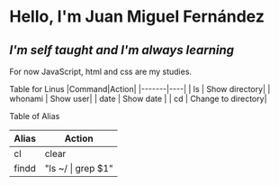 # Hello, I'm Juan Miguel Fernández
## _I'm self taught and I'm always learning_

For now JavaScript, html and css are my studies.

Table for Linus
|Command|Action|
|-------|----|
| ls | Show directory|
| whonami | Show user|
| date | Show date |
| cd | Change to directory|

Table of Alias

|Alias|Action|
|-------|------------|
| cl | clear    |
| findd | "ls ~/ &#124; grep $1"|
